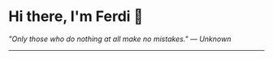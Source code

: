 <h1>Hi there, I'm Ferdi 👋</h1>

<p><em>
  "Only those who do nothing at all make no mistakes." — Unknown
</em></p>

---
